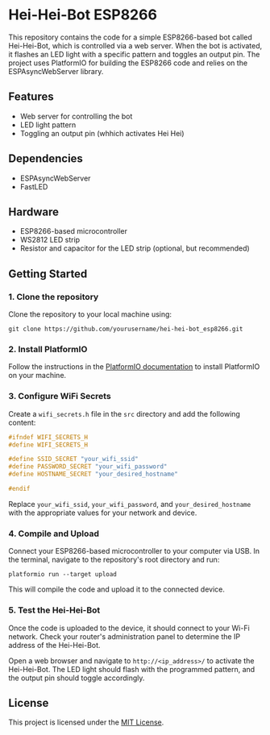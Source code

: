# Hei-Hei-Bot ESP8266

This repository contains the code for a simple ESP8266-based bot called Hei-Hei-Bot, which is controlled via a web server. When the bot is activated, it flashes an LED light with a specific pattern and toggles an output pin. The project uses PlatformIO for building the ESP8266 code and relies on the ESPAsyncWebServer library.

## Features

- Web server for controlling the bot
- LED light pattern
- Toggling an output pin (whhich activates Hei Hei)

## Dependencies

- ESPAsyncWebServer
- FastLED

## Hardware

- ESP8266-based microcontroller
- WS2812 LED strip
- Resistor and capacitor for the LED strip (optional, but recommended)

## Getting Started

### 1. Clone the repository

Clone the repository to your local machine using:

~~~
git clone https://github.com/yourusername/hei-hei-bot_esp8266.git
~~~

### 2. Install PlatformIO

Follow the instructions in the [PlatformIO documentation](https://docs.platformio.org/en/latest/core/installation.html) to install PlatformIO on your machine.

### 3. Configure WiFi Secrets

Create a `wifi_secrets.h` file in the `src` directory and add the following content:

~~~cpp
#ifndef WIFI_SECRETS_H
#define WIFI_SECRETS_H

#define SSID_SECRET "your_wifi_ssid"
#define PASSWORD_SECRET "your_wifi_password"
#define HOSTNAME_SECRET "your_desired_hostname"

#endif
~~~

Replace `your_wifi_ssid`, `your_wifi_password`, and `your_desired_hostname` with the appropriate values for your network and device.

### 4. Compile and Upload

Connect your ESP8266-based microcontroller to your computer via USB. In the terminal, navigate to the repository's root directory and run:

~~~
platformio run --target upload
~~~

This will compile the code and upload it to the connected device.

### 5. Test the Hei-Hei-Bot

Once the code is uploaded to the device, it should connect to your Wi-Fi network. Check your router's administration panel to determine the IP address of the Hei-Hei-Bot.

Open a web browser and navigate to `http://<ip_address>/` to activate the Hei-Hei-Bot. The LED light should flash with the programmed pattern, and the output pin should toggle accordingly.

## License

This project is licensed under the [MIT License](LICENSE).
